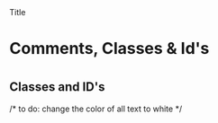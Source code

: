 <!doctype html>
<html> 
  <head>Title</head>
  <link href="css/styles.ss" rel="stylesheet">
  
  <body>
    <h1>Comments, Classes & Id's<h1>
    <h2>Classes and ID's</h2>
      <p class="intro"><!--Element selector 
      ex. body {
              background-color: #333;      
      }

          a { color: darksamlon;

      }!-->
  </p>
  <p> Classes can be used as many times as you want id's can only be used once and ids overwrite the class.</p>
  <p>   <ol>
          <li>id is denoted by # on stylesheet</li>
          <li>class is denoted by a .></li>
      <h2>Comments</h2>
        <p>
        <!-- I used the comments to make this note!--></p>
        /* to do: change the color of all text to white */
        <ol>
      </p>
  <body>
</html>
